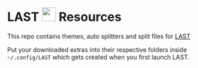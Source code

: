 # LAST <img src="https://github.com/wins1ey/LAST/assets/34382191/e81414b0-38b5-495f-ac9f-7510edd70547" width=32> Resources

This repo contains themes, auto splitters and split files for [LAST](https://github.com/wins1ey/LAST)

Put your downloaded extras into their respective folders inside `~/.config/LAST` which gets created when you first launch LAST.
